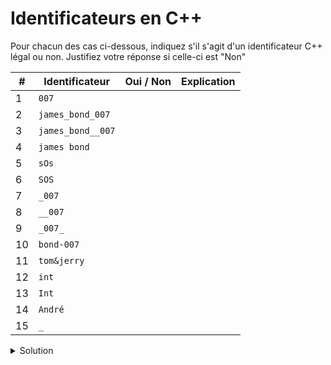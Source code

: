 # Identificateurs en C++
Pour chacun des cas ci-dessous, indiquez s'il s'agit d'un identificateur C++ légal ou non. Justifiez votre réponse si celle-ci est "Non"

|  #  | Identificateur | Oui / Non | Explication | 
| --- | -------------- | --------- | ----------- |
| 1 | `007` | | |
| 2 | `james_bond_007`  | | |
| 3 | `james_bond__007`  | | |
| 4 | `james bond` | | |
| 5 | `sOs` | | |
| 6 | `SOS` | | |
| 7 | `_007` | | |
| 8 | `__007` | | |
| 9 | `_007_` | | |
| 10 | `bond-007` | | |
| 11 | `tom&jerry` | | |
| 12 | `int` | | |
| 13 | `Int` | | |
| 14 | `André` | | |
| 15 | `_` | | |



<details>
<summary>Solution</summary>

|  #  | Identificateur | Oui / Non | Explication | 
| --- | -------------- | --------- | ----------- |
|1 | `7` | Non | Un identificateur ne peut pas commencer par un chiffre |
|2 | `james_bond_007` | Oui |  |
|3 | `james_bond__007` | Oui | Plusieurs _ peuvent se suivre |
|4 | `james bond` | Non | Pas d'espace dans un identificateur |
|5 | `sOs` | Oui |  |
|6 | `SOS` | Oui | Vu que C++ tient compte de la casse, 5) est un identificateur différent de 6) |
|7 | `_007` | Oui | Un identificateur peut commencer par _ |
|8 | `__007` | Oui |  |
|9 | `_007_` | Oui |  |
|10 | `bond-007` | Non | Le caractère '-' n'est pas autorisé |
|11 | `tom&jerry` | Non | Le caractère '&' n'est pas autorisé |
|12 | `int` | Non | Mot réservé |
|13 | `Int` | Oui | Déconseillé, sauf pour de bonnes raisons ! |
|14 | `André` | Non | Les lettres accentuées ne sont pas autorisées |
|15 | `_` | Oui | … mais pas des plus parlants (à n'utiliser que si la syntaxe nous force à donner un nom d'identificateur qui n'a pas d'autre utilité) |


</details>
